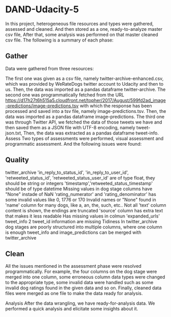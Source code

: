 # DAND-Udacity-5

In this project, heterogeneous file resources and types were gathered, assessed and cleaned. And then stored as a one, ready-to-analyze master csv file, After that, some analysis was performed on that master cleaned csv file. The following is a summary of each phase:

## Gather
Data were gathered from three resources:

The first one was given as a csv file, namely twitter-archive-enhanced.csv, which was provided by WeRateDogs twitter account to Udacity and then to us. Then, the data was imported as a pandas dataframe twitter-archive.
The second one was programmatically fetched from the URL https://d17h27t6h515a5.cloudfront.net/topher/2017/August/599fd2ad_image-predictions/image-predictions.tsv with which the response has been processed and saved into a tsv file, namely image-predictions.tsv. Then, the data was imported as a pandas dataframe image-predictions.
The third one was through Twitter API, we fetched the data of those tweets we have and then saved them as a JSON file with UTF-8 encoding, namely tweet-json.txt, Then, the data was extracted as a pandas dataframe tweet-info.
Assess
Two types of assessments were performed, visual assessment and programmatic assessment. And the following issues were found:

## Quality
twitter_archive
'in_reply_to_status_id', 'in_reply_to_user_id', 'retweeted_status_id', 'retweeted_status_user_id' are of type float, they should be string or integers
'timestamp','retweeted_status_timestamp' should be of type datetime
Missing values in dog stage columns have "None" instade of NaN
'rating_numerator' and 'rating_denominator' has some invalid values like 0, 1776 or 170
Invalid names or "None" found in 'name' column for many dogs, like a, an, the, such, etc..
Not all 'text' column content is shown, the endings are truncated
'source' column has extra text that makes it less readable
Has missing values in colmun 'expanded_urls'
tweet_info
2 tweet_id information are missing
Tidiness
In twitter_archive dog stages are poorly structured into multiple columns, where one column is enough
tweet_info and image_predictions can be merged with twitter_archive

## Clean
All the issues mentioned in the assessment phase were resolved programmatically. For example, the four columns on the dog stage were merged into one column, some erroneous column data types were changed to the appropriate type, some invalid data were handled such as some invalid dog ratings found in the given data and so on. Finally, cleaned data files were merged as one file to make the data ready for analysis.


Analysis
After the data wrangling, we have ready-for-analysis data. We performed a quick analysis and elicitate some insights about it.
